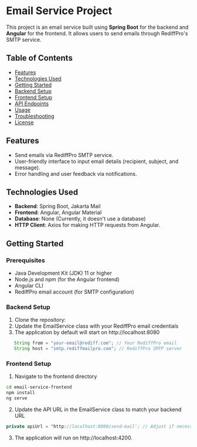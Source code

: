 # Email Service Project

This project is an email service built using **Spring Boot** for the backend and **Angular** for the frontend. It allows users to send emails through RediffPro's SMTP service.

## Table of Contents

- [Features](#features)
- [Technologies Used](#technologies-used)
- [Getting Started](#getting-started)
- [Backend Setup](#backend-setup)
- [Frontend Setup](#frontend-setup)
- [API Endpoints](#api-endpoints)
- [Usage](#usage)
- [Troubleshooting](#troubleshooting)
- [License](#license)

## Features

- Send emails via RediffPro SMTP service.
- User-friendly interface to input email details (recipient, subject, and message).
- Error handling and user feedback via notifications.

## Technologies Used

- **Backend**: Spring Boot, Jakarta Mail
- **Frontend**: Angular, Angular Material
- **Database**: None (Currently, it doesn't use a database)
- **HTTP Client**: Axios for making HTTP requests from Angular.

## Getting Started

### Prerequisites

- Java Development Kit (JDK) 11 or higher
- Node.js and npm (for the Angular frontend)
- Angular CLI
- RediffPro email account (for SMTP configuration)

### Backend Setup

1. Clone the repository:
2. Update the EmailService class with your RediffPro email credentials
3. The application by default will start on http://localhost:8080

```java
   String from = "your-email@rediff.com"; // Your RediffPro email
   String host = "smtp.rediffmailpro.com"; // RediffPro SMTP server
```

### Frontend Setup

1. Navigate to the frontend directory

```bash
cd email-service-frontend
npm install
ng serve
```

2. Update the API URL in the EmailService class to match your backend URL

```java
private apiUrl = 'http://localhost:8080/send-mail'; // Adjust if necessary
```

3. The application will run on http://localhost:4200.
